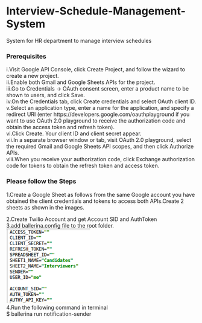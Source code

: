# Interview-Schedule-Management-System
System for HR department to manage interview schedules
<h3>Prerequisites</h3>
i.Visit Google API Console, click Create Project, and follow the wizard to create a new project.<br>
ii.Enable both Gmail and Google Sheets APIs for the project.<br>
iii.Go to Credentials -> OAuth consent screen, enter a product name to be shown to users, and click Save.<br>
iv.On the Credentials tab, click Create credentials and select OAuth client ID.<br>
v.Select an application type, enter a name for the application, and specify a redirect URI (enter https://developers.google.com/oauthplayground if you want to use OAuth 2.0 playground to receive the authorization code and obtain the access token and refresh token).<br>
vi.Click Create. Your client ID and client secret appear.<br>
vii.In a separate browser window or tab, visit OAuth 2.0 playground, select the required Gmail and Google Sheets API scopes, and then click Authorize APIs.<br>
viii.When you receive your authorization code, click Exchange authorization code for tokens to obtain the refresh token and access token.<br>

<h3>Please follow the Steps</h3>
1.Create a Google Sheet as follows from the same Google account you have obtained the client credentials and tokens to access both APIs.Create 2 sheets as shown in the images.<br>


2.Create Twilio Account and get Account SID and AuthToken<br>
3.add ballerina.config file to the root folder.<br>
![alt text](https://github.com/LakshanSS/Interview-Schedule-Management-System/blob/master/images/config.png)<br>
4.Run the following command in terminal<br>
$ ballerina run notification-sender

